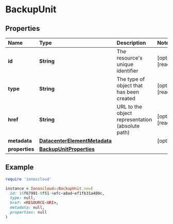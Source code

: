 # BackupUnit

## Properties

| Name | Type | Description | Notes |
| :--- | :--- | :--- | :--- |
| **id** | **String** | The resource's unique identifier | \[optional\]\[readonly\] |
| **type** | **String** | The type of object that has been created | \[optional\]\[readonly\] |
| **href** | **String** | URL to the object representation \(absolute path\) | \[optional\]\[readonly\] |
| **metadata** | [**DatacenterElementMetadata**](datacenterelementmetadata.md) |  | \[optional\] |
| **properties** | [**BackupUnitProperties**](backupunitproperties.md) |  |  |

## Example

```ruby
require 'ionoscloud'

instance = Ionoscloud::BackupUnit.new(
  id: 15f67991-0f51-4efc-a8ad-ef1fb31a480c,
  type: null,
  href: <RESOURCE-URI>,
  metadata: null,
  properties: null
)
```

